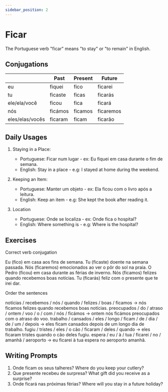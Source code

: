 ```yaml
---
sidebar_position: 2
---
```


# Ficar

The Portuguese verb "ficar" means "to stay" or "to remain" in English.

## Conjugations

|                 | Past    | Present | Future    |
| --------------- | ------- | ------- | --------- |
| eu              | fiquei  | fico    | ficarei   |
| tu              | ficaste | ficas   | ficarás   |
| ele/ela/você    | ficou   | fica    | ficará    |
| nós             | ficámos | ficamos | ficaremos |
| eles/elas/vocês | ficaram | ficam   | ficarão   |

## Daily Usages

1. Staying in a Place:

   - Portuguese: Ficar num lugar - ex: Eu fiquei em casa durante o fim de semana.
   - English: Stay in a place - e.g: I stayed at home during the weekend.

2. Keeping an Item:

   - Portuguese: Manter um objeto - ex: Ela ficou com o livro após a leitura.
   - English: Keep an item - e.g: She kept the book after reading it.

3. Location

   - Portuguese: Onde se localiza - ex: Onde fica o hospital?
   - English: Where something is - e.g: Where is the hospital?

## Exercises

Correct verb conjugation

Eu (fico) em casa aos fins de semana.
Tu (ficaste) doente na semana passada.
Nós (ficaremos) emocionados ao ver o pôr do sol na praia.
O Pedro (ficou) em casa durante as férias de inverno.
Nós (ficamos) felizes quando recebemos boas notícias.
Tu (ficarás) feliz com o presente que te irei dar.

Order the sentences

notícias / recebemos / nós / quando / felizes / boas / ficamos -> nós ficamos felizes quando recebemos boas notícias.
preocupados / do / atraso / ontem / voo / o / com / nós / ficámos -> ontem nós ficámos preocupados com o atraso do voo.
trabalho / cansados / eles / longo / ficam / de / dia / de / um / depois -> eles ficam cansados depois de um longo dia de trabalho.
fugiu / tristes / eles / o cão / ficaram / deles / quando -> eles ficaram tristes quando o cão deles fugiu.
espera / eu / à / tua / ficarei / no / amanhã / aeroporto -> eu ficarei à tua espera no aeroporto amanhã.

## Writing Prompts

1. Onde ficam os seus talheres? Where do you keep your cutlery?
2. Que presente recebeu de surpresa? What gift did you receive as a surprise?
3. Onde ficará nas próximas férias? Where will you stay in a future holiday?
